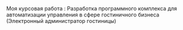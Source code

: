 Моя курсовая работа : Разработка программного комплекса для автоматизации управления в сфере гостиничного бизнеса (Электронный администратор гостиницы)
